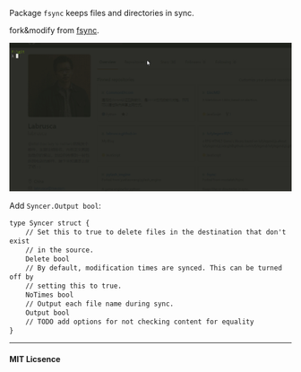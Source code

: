 Package `fsync` keeps files and directories in sync. 

fork&modify from
[fsync](https://github.com/mostafah/fsync).

![demo](https://github.com/labrusca/fsync/blob/master/images/show.gif)

 Add ```Syncer.Output bool```:
```
type Syncer struct {
	// Set this to true to delete files in the destination that don't exist
	// in the source.
	Delete bool
	// By default, modification times are synced. This can be turned off by
	// setting this to true.
	NoTimes bool
	// Output each file name during sync.
	Output bool
	// TODO add options for not checking content for equality
}
```

---
#### MIT Licsence